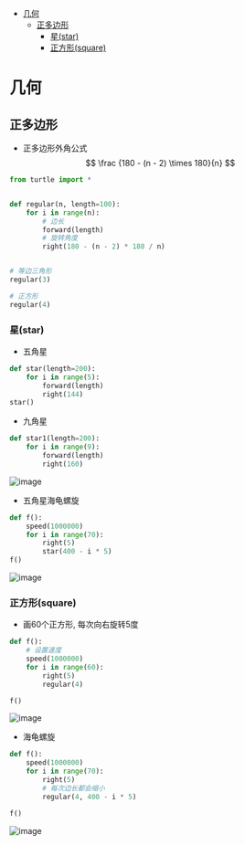 
<!-- mtoc-start -->

* [几何](#几何)
  * [正多边形](#正多边形)
    * [星(star)](#星star)
    * [正方形(square)](#正方形square)

<!-- mtoc-end -->

# 几何

## 正多边形

- 正多边形外角公式
$$
\frac {180 - (n - 2) \times 180}{n}
$$

```py
from turtle import *


def regular(n, length=100):
    for i in range(n):
        # 边长
        forward(length)
        # 旋转角度
        right(180 - (n - 2) * 180 / n)


# 等边三角形
regular(3)

# 正方形
regular(4)
```

### 星(star)

- 五角星
```py
def star(length=200):
    for i in range(5):
        forward(length)
        right(144)
star()
```

- 九角星
```py
def star1(length=200):
    for i in range(9):
        forward(length)
        right(160)
```

![image](./imgs/star.avif)

- 五角星海龟螺旋

```py
def f():
    speed(1000000)
    for i in range(70):
        right(5)
        star(400 - i * 5)
f()
```

![image](./imgs/star1.avif)

### 正方形(square)

- 画60个正方形, 每次向右旋转5度
```py
def f():
    # 设置速度
    speed(1000000)
    for i in range(60):
        right(5)
        regular(4)

f()
```

![image](./imgs/square.avif)

- 海龟螺旋

```py
def f():
    speed(1000000)
    for i in range(70):
        right(5)
        # 每次边长都会缩小
        regular(4, 400 - i * 5)

f()
```

![image](./imgs/square1.avif)
